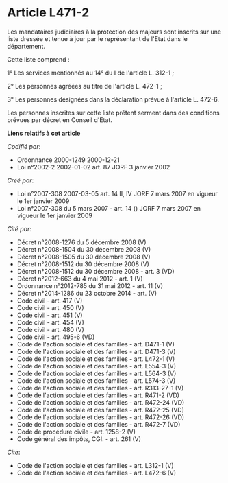 # Article L471-2

Les mandataires judiciaires à la protection des majeurs sont inscrits sur une liste dressée et tenue à jour par le
représentant de l'Etat dans le département. 

Cette liste comprend : 

1° Les services mentionnés au 14° du I de l'article L. 312-1 ; 

2° Les personnes agréées au titre de l'article L. 472-1 ; 

3° Les personnes désignées dans la déclaration prévue à l'article L. 472-6.

Les personnes inscrites sur cette liste prêtent serment dans des conditions prévues par décret en Conseil d'Etat.

**Liens relatifs à cet article**

_Codifié par_:

  - Ordonnance 2000-1249 2000-12-21
  - Loi n°2002-2 2002-01-02 art. 87 JORF 3 janvier 2002

_Créé par_:

  - Loi n°2007-308 2007-03-05 art. 14 II, IV JORF 7 mars 2007 en vigueur le 1er janvier 2009
  - Loi n°2007-308 du 5 mars 2007 - art. 14 () JORF 7 mars 2007 en vigueur le 1er janvier 2009

_Cité par_:

  - Décret n°2008-1276 du 5 décembre 2008 (V)
  - Décret n°2008-1504 du 30 décembre 2008 (V)
  - Décret n°2008-1505 du 30 décembre 2008 (V)
  - Décret n°2008-1512 du 30 décembre 2008 (V)
  - Décret n°2008-1512 du 30 décembre 2008 - art. 3 (VD)
  - Décret n°2012-663 du 4 mai 2012 - art. 1 (V)
  - Ordonnance n°2012-785 du 31 mai 2012 - art. 11 (V)
  - Décret n°2014-1286 du 23 octobre 2014 - art. (V)
  - Code civil - art. 417 (V)
  - Code civil - art. 450 (V)
  - Code civil - art. 451 (V)
  - Code civil - art. 454 (V)
  - Code civil - art. 480 (V)
  - Code civil - art. 495-6 (VD)
  - Code de l'action sociale et des familles - art. D471-1 (V)
  - Code de l'action sociale et des familles - art. D471-3 (V)
  - Code de l'action sociale et des familles - art. L472-1 (V)
  - Code de l'action sociale et des familles - art. L554-3 (V)
  - Code de l'action sociale et des familles - art. L564-3 (V)
  - Code de l'action sociale et des familles - art. L574-3 (V)
  - Code de l'action sociale et des familles - art. R313-27-1 (V)
  - Code de l'action sociale et des familles - art. R471-2 (VD)
  - Code de l'action sociale et des familles - art. R472-24 (VD)
  - Code de l'action sociale et des familles - art. R472-25 (VD)
  - Code de l'action sociale et des familles - art. R472-26 (VD)
  - Code de l'action sociale et des familles - art. R472-7 (VD)
  - Code de procédure civile - art. 1258-2 (V)
  - Code général des impôts, CGI. - art. 261 (V)

_Cite_:

  - Code de l'action sociale et des familles - art. L312-1 (V)
  - Code de l'action sociale et des familles - art. L472-6 (V)
